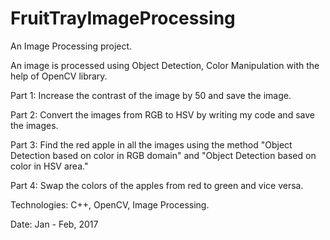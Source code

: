 # FruitTrayImageProcessing
An Image Processing project.  

An image is processed using Object Detection, Color Manipulation with the help of OpenCV library.

Part 1: Increase the contrast of the image by 50 and save the image. 

Part 2: Convert the images from RGB to HSV by writing my code and save the images. 

Part 3: Find the red apple in all the images using the method "Object Detection based on color in RGB domain" and "Object Detection based on color in HSV area." 

Part 4: Swap the colors of the apples from red to green and vice versa.

Technologies: C++, OpenCV, Image Processing.

Date: Jan - Feb, 2017
